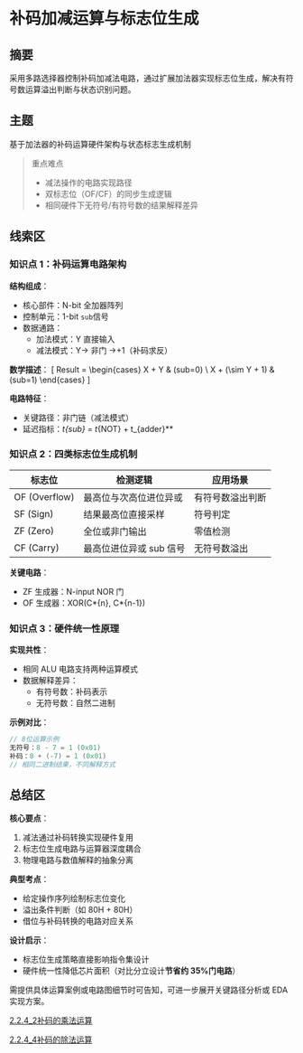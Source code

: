 # 补码加减运算与标志位生成

## 摘要

采用多路选择器控制补码加减法电路，通过扩展加法器实现标志位生成，解决有符号数运算溢出判断与状态识别问题。

## 主题

基于加法器的补码运算硬件架构与状态标志生成机制

> 重点难点
>
> - 减法操作的电路实现路径
> - 双标志位（OF/CF）的同步生成逻辑
> - 相同硬件下无符号/有符号数的结果解释差异

## 线索区

### 知识点 1：补码运算电路架构

**结构组成**：

- 核心部件：N-bit 全加器阵列
- 控制单元：1-bit `sub`信号
- 数据通路：
  - 加法模式：Y 直接输入
  - 减法模式：Y→ 非门 →+1（补码求反）

**数学描述**：
\[
Result = \begin{cases}
X + Y & (sub=0) \\
X + (\sim Y + 1) & (sub=1)
\end{cases}
\]

**电路特征**：

- 关键路径：非门链（减法模式）
- 延迟指标：**t*{sub} = t*{NOT} + t\_{adder}**

### 知识点 2：四类标志位生成机制

| 标志位        | 检测逻辑                | 应用场景         |
| ------------- | ----------------------- | ---------------- |
| OF (Overflow) | 最高位与次高位进位异或  | 有符号数溢出判断 |
| SF (Sign)     | 结果最高位直接采样      | 符号判定         |
| ZF (Zero)     | 全位或非门输出          | 零值检测         |
| CF (Carry)    | 最高位进位异或 sub 信号 | 无符号数溢出     |

**关键电路**：

- ZF 生成器：N-input NOR 门
- OF 生成器：XOR(C*{n}, C*{n-1})

### 知识点 3：硬件统一性原理

**实现共性**：

- 相同 ALU 电路支持两种运算模式
- 数据解释差异：
  - 有符号数：补码表示
  - 无符号数：自然二进制

**示例对比**：

```verilog
// 8位运算示例
无符号：8 - 7 = 1 (0x01)
补码：8 + (-7) = 1 (0x01)
// 相同二进制结果，不同解释方式
```

## 总结区

**核心要点**：

1. 减法通过补码转换实现硬件复用
2. 标志位生成电路与运算器深度耦合
3. 物理电路与数值解释的抽象分离

**典型考点**：

- 给定操作序列绘制标志位变化
- 溢出条件判断（如 80H + 80H）
- 借位与补码转换的电路对应关系

**设计启示**：

- 标志位生成策略直接影响指令集设计
- 硬件统一性降低芯片面积（对比分立设计**节省约 35%门电路**）

需提供具体运算案例或电路图细节时可告知，可进一步展开关键路径分析或 EDA 实现方案。


[2.2.4_2补码的乘法运算](2.2.4_2补码的乘法运算.md)

[2.2.4_4补码的除法运算](2.2.4_4补码的除法运算.md)
